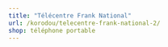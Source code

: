 ```yaml
---
title: "Télécentre Frank National"
url: /korodou/telecentre-frank-national-2/
shop: téléphone portable
---
```

